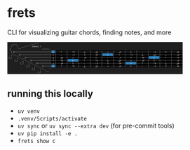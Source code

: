# frets
CLI for visualizing guitar chords, finding notes, and more

![Demo](assets/frets_demo.gif)

## running this locally
- `uv venv`
- `.venv/Scripts/activate`
- `uv sync` or `uv sync --extra dev` (for pre-commit tools)
- `uv pip install -e .`
- `frets show c`
